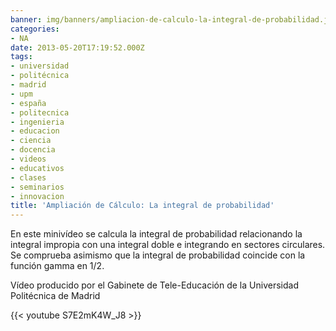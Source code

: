 ```yaml
---
banner: img/banners/ampliacion-de-calculo-la-integral-de-probabilidad.jpg
categories:
- NA
date: 2013-05-20T17:19:52.000Z
tags:
- universidad
- politécnica
- madrid
- upm
- españa
- politecnica
- ingenieria
- educacion
- ciencia
- docencia
- videos
- educativos
- clases
- seminarios
- innovacion
title: 'Ampliación de Cálculo: La integral de probabilidad'
---
```


En este minivídeo se calcula la integral de probabilidad relacionando la integral impropia con una integral doble e integrando en sectores circulares. Se comprueba asimismo que la integral de probabilidad coincide con la función gamma en 1/2.


Vídeo producido por el Gabinete de Tele-Educación de la Universidad Politécnica de Madrid

{{< youtube S7E2mK4W_J8 >}}
